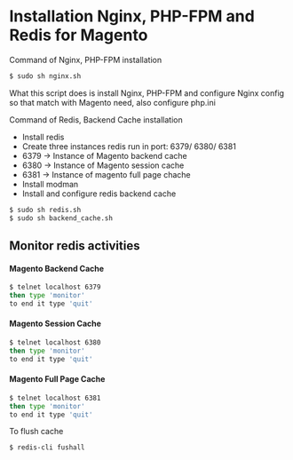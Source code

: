 # Installation Nginx, PHP-FPM and Redis for Magento

Command of Nginx, PHP-FPM installation
```sh
$ sudo sh nginx.sh
```
What this script does is install Nginx, PHP-FPM and configure Nginx config so that match with Magento need, also configure php.ini 

Command of Redis, Backend Cache installation
- Install redis
- Create three instances redis run in port: 6379/ 6380/ 6381
- 6379 -> Instance of Magento backend cache
- 6380 -> Instance of Magento session cache
- 6381 -> Instance of magento full page chache
- Install modman 
- Install and configure redis backend cache 

```sh
$ sudo sh redis.sh
$ sudo sh backend_cache.sh
```

## Monitor redis activities
#### Magento Backend Cache
```sh
$ telnet localhost 6379
then type 'monitor'
to end it type 'quit'
```

#### Magento Session Cache
```sh
$ telnet localhost 6380
then type 'monitor'
to end it type 'quit'
```

#### Magento Full Page Cache
```sh
$ telnet localhost 6381
then type 'monitor'
to end it type 'quit'
```

To flush cache
```sh
$ redis-cli fushall
```
